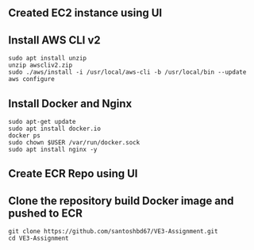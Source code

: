 ## Created EC2 instance using UI

## Install AWS CLI v2
```curl "https://awscli.amazonaws.com/awscli-exe-linux-x86_64.zip" -o "awscliv2.zip"
sudo apt install unzip
unzip awscliv2.zip
sudo ./aws/install -i /usr/local/aws-cli -b /usr/local/bin --update
aws configure
```

## Install Docker and Nginx
```
sudo apt-get update
sudo apt install docker.io
docker ps
sudo chown $USER /var/run/docker.sock
sudo apt install nginx -y
```
## Create ECR Repo using UI
## Clone the repository build Docker image and pushed to ECR
```
git clone https://github.com/santoshbd67/VE3-Assignment.git
cd VE3-Assignment
